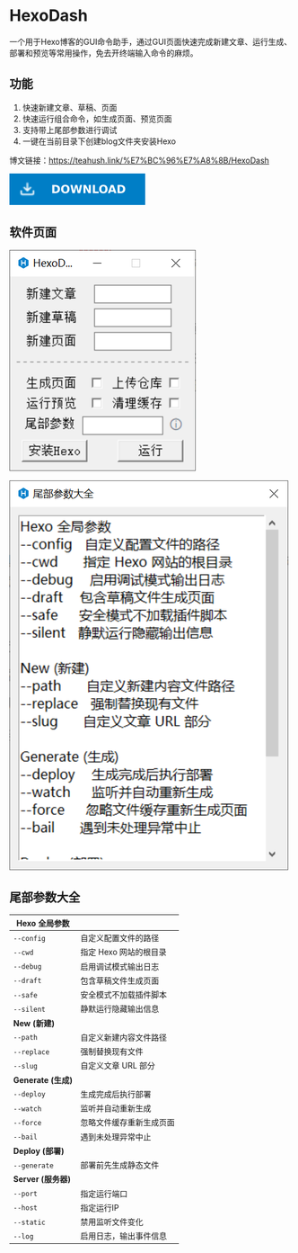 # HexoDash

一个用于Hexo博客的GUI命令助手，通过GUI页面快速完成新建文章、运行生成、部署和预览等常用操作，免去开终端输入命令的麻烦。

## 功能

1. 快速新建文章、草稿、页面
2. 快速运行组合命令，如生成页面、预览页面
3. 支持带上尾部参数进行调试
4. 一键在当前目录下创建blog文件夹安装Hexo

博文链接：https://teahush.link/%E7%BC%96%E7%A8%8B/HexoDash

[![立即下载](./images/Download.svg)](https://github.com/2010HCY/HexoDash/releases/latest/download/HexoDash.exe)

## 软件页面

![](./images/主页.png)

![](./images/尾部参数大全.png)

## 尾部参数大全

| **Hexo 全局参数**   |                          |
| ------------------- | ------------------------ |
| `--config`          | 自定义配置文件的路径     |
| `--cwd`             | 指定 Hexo 网站的根目录   |
| `--debug`           | 启用调试模式输出日志     |
| `--draft`           | 包含草稿文件生成页面     |
| `--safe`            | 安全模式不加载插件脚本   |
| `--silent`          | 静默运行隐藏输出信息     |
| **New (新建)**      |                          |
| `--path`            | 自定义新建内容文件路径   |
| `--replace`         | 强制替换现有文件         |
| `--slug`            | 自定义文章 URL 部分      |
| **Generate (生成)** |                          |
| `--deploy`          | 生成完成后执行部署       |
| `--watch`           | 监听并自动重新生成       |
| `--force`           | 忽略文件缓存重新生成页面 |
| `--bail`            | 遇到未处理异常中止       |
| **Deploy (部署)**   |                          |
| `--generate`        | 部署前先生成静态文件     |
| **Server (服务器)** |                          |
| `--port`            | 指定运行端口             |
| `--host`            | 指定运行IP               |
| `--static`          | 禁用监听文件变化         |
| `--log`             | 启用日志，输出事件信息   |
